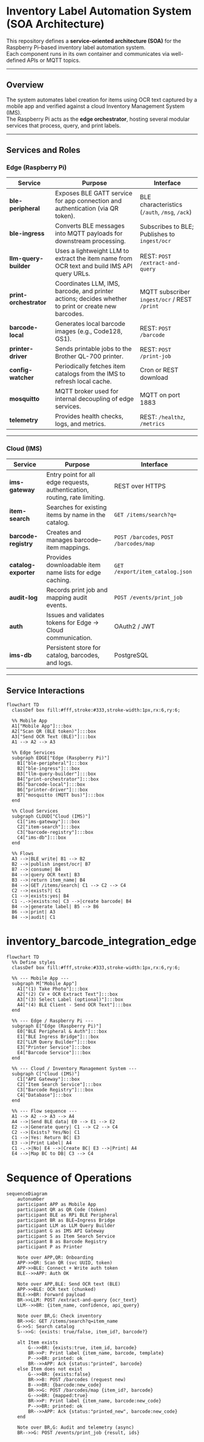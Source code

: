 # Inventory Label Automation System (SOA Architecture)

This repository defines a **service-oriented architecture (SOA)** for the Raspberry Pi–based inventory label automation system.  
Each component runs in its own container and communicates via well-defined APIs or MQTT topics.

---

## Overview

The system automates label creation for items using OCR text captured by a mobile app and verified against a cloud Inventory Management System (IMS).  
The Raspberry Pi acts as the **edge orchestrator**, hosting several modular services that process, query, and print labels.

---

## Services and Roles

### **Edge (Raspberry Pi)**

| Service | Purpose | Interface |
|----------|----------|------------|
| **ble-peripheral** | Exposes BLE GATT service for app connection and authentication (via QR token). | BLE characteristics (`/auth`, `/msg`, `/ack`) |
| **ble-ingress** | Converts BLE messages into MQTT payloads for downstream processing. | Subscribes to BLE; Publishes to `ingest/ocr` |
| **llm-query-builder** | Uses a lightweight LLM to extract the item name from OCR text and build IMS API query URLs. | REST: `POST /extract-and-query` |
| **print-orchestrator** | Coordinates LLM, IMS, barcode, and printer actions; decides whether to print or create new barcodes. | MQTT subscriber `ingest/ocr` / REST `/print` |
| **barcode-local** | Generates local barcode images (e.g., Code128, GS1). | REST: `POST /barcode` |
| **printer-driver** | Sends printable jobs to the Brother QL-700 printer. | REST: `POST /print-job` |
| **config-watcher** | Periodically fetches item catalogs from the IMS to refresh local cache. | Cron or REST download |
| **mosquitto** | MQTT broker used for internal decoupling of edge services. | MQTT on port 1883 |
| **telemetry** | Provides health checks, logs, and metrics. | REST: `/healthz`, `/metrics` |

---

### **Cloud (IMS)**

| Service | Purpose | Interface |
|----------|----------|------------|
| **ims-gateway** | Entry point for all edge requests, authentication, routing, rate limiting. | REST over HTTPS |
| **item-search** | Searches for existing items by name in the catalog. | `GET /items/search?q=` |
| **barcode-registry** | Creates and manages barcode–item mappings. | `POST /barcodes`, `POST /barcodes/map` |
| **catalog-exporter** | Provides downloadable item name lists for edge caching. | `GET /export/item_catalog.json` |
| **audit-log** | Records print job and mapping audit events. | `POST /events/print_job` |
| **auth** | Issues and validates tokens for Edge → Cloud communication. | OAuth2 / JWT |
| **ims-db** | Persistent store for catalog, barcodes, and logs. | PostgreSQL |

---

## Service Interactions

```mermaid
flowchart TD
  classDef box fill:#fff,stroke:#333,stroke-width:1px,rx:6,ry:6;

  %% Mobile App
  A1["Mobile App"]:::box
  A2["Scan QR (BLE token)"]:::box
  A3["Send OCR Text (BLE)"]:::box
  A1 --> A2 --> A3

  %% Edge Services
  subgraph EDGE["Edge (Raspberry Pi)"]
    B1["ble-peripheral"]:::box
    B2["ble-ingress"]:::box
    B3["llm-query-builder"]:::box
    B4["print-orchestrator"]:::box
    B5["barcode-local"]:::box
    B6["printer-driver"]:::box
    B7["mosquitto (MQTT bus)"]:::box
  end

  %% Cloud Services
  subgraph CLOUD["Cloud (IMS)"]
    C1["ims-gateway"]:::box
    C2["item-search"]:::box
    C3["barcode-registry"]:::box
    C4["ims-db"]:::box
  end

  %% Flows
  A3 -->|BLE write| B1 --> B2
  B2 -->|publish ingest/ocr| B7
  B7 -->|consume| B4
  B4 -->|query OCR text| B3
  B3 -->|return item_name| B4
  B4 -->|GET /items/search| C1 --> C2 --> C4
  C2 -->|exists?| C1
  C1 -->|exists:yes| B4
  C1 -.->|exists:no| C3 -->|create barcode| B4
  B4 -->|generate label| B5 --> B6
  B6 -->|print| A3
  B4 -->|audit| C1
```

# inventory_barcode_integration_edge

```mermaid
flowchart TD
  %% Define styles
  classDef box fill:#fff,stroke:#333,stroke-width:1px,rx:6,ry:6;

  %% --- Mobile App ---
  subgraph M["Mobile App"]
    A1["(1) Take Photo"]:::box
    A2["(2) CV + OCR Extract Text"]:::box
    A3["(3) Select Label (optional)"]:::box
    A4["(4) BLE Client - Send OCR Text"]:::box
  end

  %% --- Edge / Raspberry Pi ---
  subgraph E["Edge (Raspberry Pi)"]
    E0["BLE Peripheral & Auth"]:::box
    E1["BLE Ingress Bridge"]:::box
    E2["LLM Query Builder"]:::box
    E3["Printer Service"]:::box
    E4["Barcode Service"]:::box
  end

  %% --- Cloud / Inventory Management System ---
  subgraph C["Cloud (IMS)"]
    C1["API Gateway"]:::box
    C2["Item Search Service"]:::box
    C3["Barcode Registry"]:::box
    C4["Database"]:::box
  end

  %% --- Flow sequence ---
  A1 --> A2 --> A3 --> A4
  A4 -->|Send BLE data| E0 --> E1 --> E2
  E2 -->|Generate query| C1 --> C2 --> C4
  C2 -->|Exists? Yes/No| C1
  C1 -->|Yes: Return BC| E3
  E3 -->|Print Label| A4
  C1 -.->|No| E4 -->|Create BC| E3 -->|Print| A4
  E4 -->|Map BC to DB| C3 --> C4

```


# Sequence of Operations

```mermaid
sequenceDiagram
    autonumber
    participant APP as Mobile App
    participant QR as QR Code (token)
    participant BLE as RPi BLE Peripheral
    participant BR as BLE→Ingress Bridge
    participant LLM as LLM Query Builder
    participant G as IMS API Gateway
    participant S as Item Search Service
    participant B as Barcode Registry
    participant P as Printer

    Note over APP,QR: Onboarding
    APP->>QR: Scan QR (svc UUID, token)
    APP->>BLE: Connect + Write auth token
    BLE-->>APP: Auth OK

    Note over APP,BLE: Send OCR text (BLE)
    APP->>BLE: OCR text (chunked)
    BLE->>BR: Forward payload
    BR->>LLM: POST /extract-and-query {ocr_text}
    LLM-->>BR: {item_name, confidence, api_query}

    Note over BR,G: Check inventory
    BR->>G: GET /items/search?q=item_name
    G->>S: Search catalog
    S-->>G: {exists: true/false, item_id?, barcode?}

    alt Item exists
        G-->>BR: {exists:true, item_id, barcode}
        BR->>P: Print label {item_name, barcode, template}
        P-->>BR: printed: ok
        BR-->>APP: Ack {status:"printed", barcode}
    else Item does not exist
        G-->>BR: {exists:false}
        BR->>B: POST /barcodes (request new)
        B-->>BR: {barcode:new_code}
        BR->>G: POST /barcodes/map {item_id?, barcode}
        G-->>BR: {mapped:true}
        BR->>P: Print label {item_name, barcode:new_code}
        P-->>BR: printed: ok
        BR-->>APP: Ack {status:"printed_new", barcode:new_code}
    end

    Note over BR,G: Audit and telemetry (async)
    BR-->>G: POST /events/print_job {result, ids}

```

